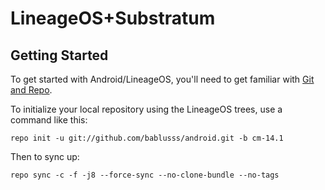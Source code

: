 LineageOS+Substratum
===========

Getting Started
---------------

To get started with Android/LineageOS, you'll need to get
familiar with [Git and Repo](https://source.android.com/source/using-repo.html).

To initialize your local repository using the LineageOS trees, use a command like this:

    repo init -u git://github.com/bablusss/android.git -b cm-14.1

Then to sync up:

    repo sync -c -f -j8 --force-sync --no-clone-bundle --no-tags

